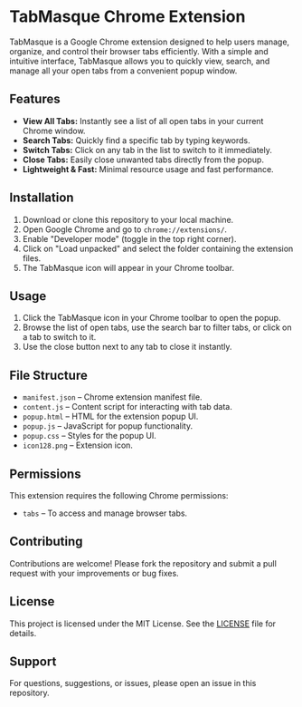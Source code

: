 # TabMasque Chrome Extension

TabMasque is a Google Chrome extension designed to help users manage, organize, and control their browser tabs efficiently. With a simple and intuitive interface, TabMasque allows you to quickly view, search, and manage all your open tabs from a convenient popup window.

## Features

- **View All Tabs:** Instantly see a list of all open tabs in your current Chrome window.
- **Search Tabs:** Quickly find a specific tab by typing keywords.
- **Switch Tabs:** Click on any tab in the list to switch to it immediately.
- **Close Tabs:** Easily close unwanted tabs directly from the popup.
- **Lightweight & Fast:** Minimal resource usage and fast performance.

## Installation

1. Download or clone this repository to your local machine.
2. Open Google Chrome and go to `chrome://extensions/`.
3. Enable "Developer mode" (toggle in the top right corner).
4. Click on "Load unpacked" and select the folder containing the extension files.
5. The TabMasque icon will appear in your Chrome toolbar.

## Usage

1. Click the TabMasque icon in your Chrome toolbar to open the popup.
2. Browse the list of open tabs, use the search bar to filter tabs, or click on a tab to switch to it.
3. Use the close button next to any tab to close it instantly.

## File Structure

- `manifest.json` – Chrome extension manifest file.
- `content.js` – Content script for interacting with tab data.
- `popup.html` – HTML for the extension popup UI.
- `popup.js` – JavaScript for popup functionality.
- `popup.css` – Styles for the popup UI.
- `icon128.png` – Extension icon.

## Permissions

This extension requires the following Chrome permissions:
- `tabs` – To access and manage browser tabs.

## Contributing

Contributions are welcome! Please fork the repository and submit a pull request with your improvements or bug fixes.

## License

This project is licensed under the MIT License. See the [LICENSE](LICENSE) file for details.

## Support

For questions, suggestions, or issues, please open an issue in this repository.
